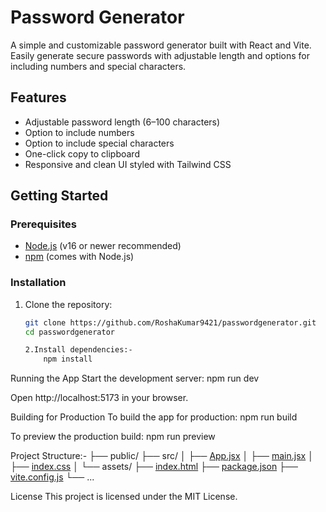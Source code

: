 # Password Generator

A simple and customizable password generator built with React and Vite. Easily generate secure passwords with adjustable length and options for including numbers and special characters.

## Features

- Adjustable password length (6–100 characters)
- Option to include numbers
- Option to include special characters
- One-click copy to clipboard
- Responsive and clean UI styled with Tailwind CSS

## Getting Started

### Prerequisites

- [Node.js](https://nodejs.org/) (v16 or newer recommended)
- [npm](https://www.npmjs.com/) (comes with Node.js)

### Installation

1. Clone the repository:
   ```sh
   git clone https://github.com/RoshaKumar9421/passwordgenerator.git
   cd passwordgenerator
   
   2.Install dependencies:-
       npm install
Running the App
Start the development server:
  npm run dev

Open http://localhost:5173 in your browser.

Building for Production
To build the app for production:
  npm run build

To preview the production build:
   npm run preview

Project Structure:-
├── public/
├── src/
│   ├── [App.jsx](http://_vscodecontentref_/1)
│   ├── [main.jsx](http://_vscodecontentref_/2)
│   ├── [index.css](http://_vscodecontentref_/3)
│   └── assets/
├── [index.html](http://_vscodecontentref_/4)
├── [package.json](http://_vscodecontentref_/5)
├── [vite.config.js](http://_vscodecontentref_/6)
└── ...

License
This project is licensed under the MIT License.

